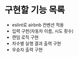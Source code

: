 # 구현할 기능 목록

-   eslint로 airbnb 컨벤션 적용
-   입력 구현(자동차 이름, 시도 횟수)
-   랜덤 로직 구현
-   차수별 실행 결과 출력 구현
-   우승자 출력 구현
